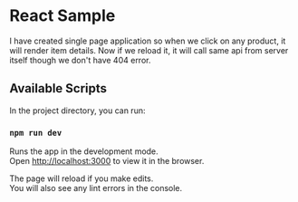 # React Sample

I have created single page application so when we click on any product, it will render item details. Now if we reload it, it will call same api from server itself though we don't have 404 error.

## Available Scripts

In the project directory, you can run:

### `npm run dev`

Runs the app in the development mode.<br>
Open [http://localhost:3000](http://localhost:3000) to view it in the browser.

The page will reload if you make edits.<br>
You will also see any lint errors in the console.

